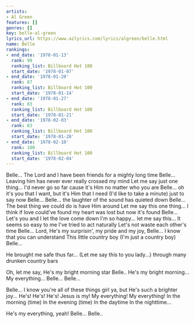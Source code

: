 ```yaml
---
artists:
- Al Green
features: []
genres: []
key: belle-al-green
lyrics_url: https://www.azlyrics.com/lyrics/algreen/belle.html
name: Belle
rankings:
- end_date: '1978-01-13'
  rank: 98
  ranking_list: Billboard Hot 100
  start_date: '1978-01-07'
- end_date: '1978-01-20'
  rank: 87
  ranking_list: Billboard Hot 100
  start_date: '1978-01-14'
- end_date: '1978-01-27'
  rank: 83
  ranking_list: Billboard Hot 100
  start_date: '1978-01-21'
- end_date: '1978-02-03'
  rank: 83
  ranking_list: Billboard Hot 100
  start_date: '1978-01-28'
- end_date: '1978-02-10'
  rank: 100
  ranking_list: Billboard Hot 100
  start_date: '1978-02-04'
---
```


Belle...
The Lord and I have been friends for a mighty long time
Belle...
Leaving him has never ever really crossed my mind
Let me say just one thing...
I'd never go so far
cause it's Him no matter who you are
Belle...
oh it's you that I want, but it's Him that I need
(I'd like to take a minute) just to say now
Belle...
Belle...
the laughter of the sound has quieted down
Belle...
The best thing we could do is have Him around
Let me say this one thing...
I think if love could've found
my heart was lost but now it's found
Belle...
Let's you and I let the love come down
I'm so happy... let me say this...
It seems so easy to me
I've tried to act naturally
Let's not waste each other's time
Belle...
Lord, He's my surprisin', my pride and my joy,
Belle...
I know that you can understand
This little country boy
(I'm just a country boy)
Belle...

He brought me safe thus far...
(Let me say this to you lady...)
through many drunken country bars

Oh, let me say,
He's my bright morning star
Belle..
He's my bright morning...
My everything...
Belle...
Belle...

Belle...
I know you're all of these things girl
ya, but He's such a brighter joy...
He's! He's! He's!
Jesus is my!
My everything!
My everything!
In the morning (time)
In the evening (time)
In the daytime
In the nighttime...

He's my everything, yeah!
Belle...
Belle..




